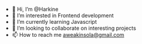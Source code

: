 - 👋 Hi, I’m @Harkine
- 👀 I’m interested in Frontend development
- 🌱 I’m currently learning Javascript
- 💞️ I’m looking to collaborate on interesting projects
- 📫 How to reach me aweakinsola@gmail.com

<!---
Harkine/Harkine is a ✨ special ✨ repository because its `README.md` (this file) appears on your GitHub profile.
You can click the Preview link to take a look at your changes.
--->
